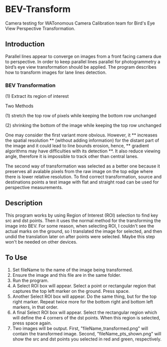 # BEV-Transform
Camera testing for WATonomous Camera Calibration team for Bird's Eye View Perspective Transformation. 


## Introduction 

Parallel lines appear to converge on images from a front facing camera due to perspective. In order to keep parallel lines parallel for photogrammetry a bird’s eye view transformation should be applied. The program describes how to transform images for lane lines detection.


### BEV Transformation

(1) Extract its region of interest

Two Methods

(1) stretch the top row of pixels while keeping the bottom row unchanged

(2) shrinking the bottom of the image while keeping the top row unchanged


One may consider the first variant more obvious. However, it ** increases the spatial resolution ** (without adding information) for the distant part of the image and it could lead to line bounds erosion, hence, ** gradient algorithms may have difficulties with its detection **. It also reduce viewing angle, therefore it is impossible to track other than central lanes.

The second way of transformation was selected as a better one because it preserves all avalable pixels from the raw image on the top edge where there is lower relative resolution. To find correct transformation, source and destinations points a test image with flat and straight road can be used for perspective measurements.


## Description

This program works by using Region of Interest (ROI) selection to find key src
and dst points. Then it uses the normal method for the transforming the image
into BEV. For some reason, when selecting ROI, I couldn't see the actual marks
on the ground, so I translated the image for selected, and then undid the
translation later on after points were selected. Maybe this step won't be
needed on other devices.


## To Use

1) Set fileName to the name of the image being transformed.
2) Ensure the image and this file are in the same folder.
3) Run the program.
4) A Select ROI box will appear. Select a point or rectangular region that
    captures the top left marker on the ground. Press space.
5) Another Select ROI box will appear. Do the same thing, but for the top right
    marker. Repeat twice more for the bottom right and bottom left markers, in
    that order.
6) A final Select ROI box will appear. Select the rectangular region which will
    define the 4 corners of the dst points. When this region is selected, press
    space again.
7) Two images will be output. First, "fileName_transformed.png" will contain
    the transformed image. Second, "fileName_pts_shown.png" will show the src
    and dst points you selected in red and green, respectively.
